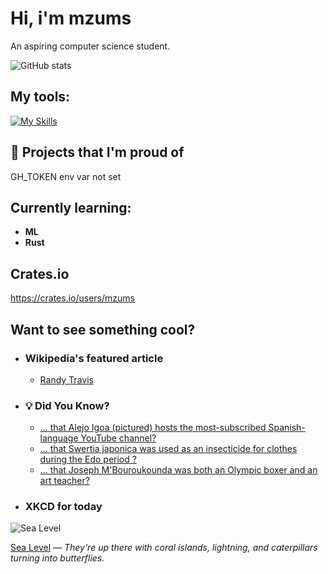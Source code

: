 # Hi, i'm mzums
An aspiring computer science student.  

![GitHub stats](https://github-readme-stats.vercel.app/api?username=mzums&show_icons=true&include_all_commits=true&theme=radical)

## My tools:
  
[![My Skills](https://skillicons.dev/icons?i=rust,python,pytorch,cpp,github,linux,arch,flutter&theme=dark)](https://skillicons.dev)

## 📌 Projects that I'm proud of
<!--PINNED:START-->
GH_TOKEN env var not set
<!--PINNED:END-->

## Currently learning:
- **ML**
- **Rust**

## Crates.io
https://crates.io/users/mzums

## Want to see something cool?

- ### Wikipedia's featured article
    <!--WIKI:START-->
    - [Randy Travis](https://en.wikipedia.org/wiki/Randy_Travis)
    <!--WIKI:END-->

- ### 💡 Did You Know?
    <!--DYK:START-->
    - [... that Alejo Igoa (pictured) hosts the most-subscribed Spanish-language YouTube channel?](https://en.wikipedia.org/wiki/Alejo_Igoa)
    - [... that Swertia japonica was used as an insecticide for clothes during the Edo period ?](https://en.wikipedia.org/wiki/Swertia_japonica)
    - [... that Joseph M'Bouroukounda was both an Olympic boxer and an art teacher?](https://en.wikipedia.org/wiki/Joseph_M%27Bouroukounda)
    <!--DYK:END-->

- ### XKCD for today
    <!--XKCD:START-->
![Sea Level](https://imgs.xkcd.com/comics/sea_level.png)

[Sea Level](https://xkcd.com/3135) — *They're up there with coral islands, lightning, and caterpillars turning into butterflies.*
<!--XKCD:END-->
